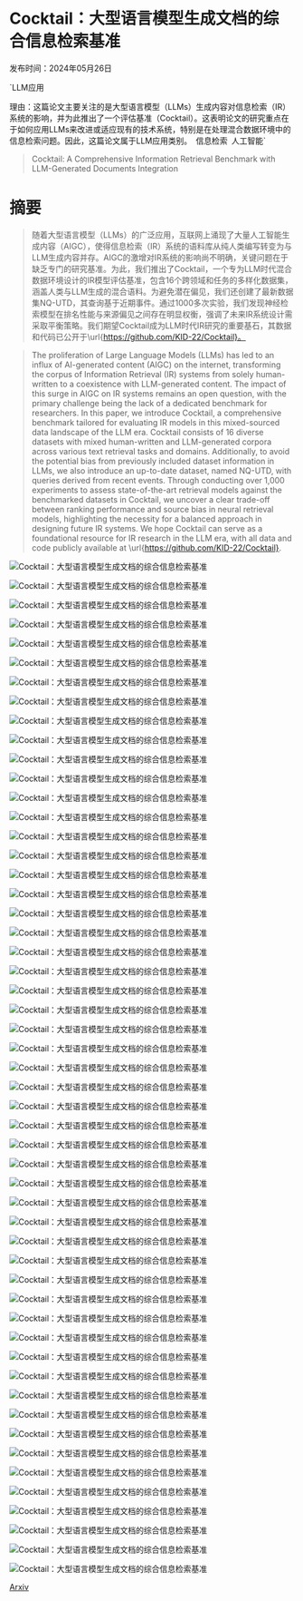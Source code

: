 # Cocktail：大型语言模型生成文档的综合信息检索基准

发布时间：2024年05月26日

`LLM应用

理由：这篇论文主要关注的是大型语言模型（LLMs）生成内容对信息检索（IR）系统的影响，并为此推出了一个评估基准（Cocktail）。这表明论文的研究重点在于如何应用LLMs来改进或适应现有的技术系统，特别是在处理混合数据环境中的信息检索问题。因此，这篇论文属于LLM应用类别。` `信息检索` `人工智能`

> Cocktail: A Comprehensive Information Retrieval Benchmark with LLM-Generated Documents Integration

# 摘要

> 随着大型语言模型（LLMs）的广泛应用，互联网上涌现了大量人工智能生成内容（AIGC），使得信息检索（IR）系统的语料库从纯人类编写转变为与LLM生成内容并存。AIGC的激增对IR系统的影响尚不明确，关键问题在于缺乏专门的研究基准。为此，我们推出了Cocktail，一个专为LLM时代混合数据环境设计的IR模型评估基准，包含16个跨领域和任务的多样化数据集，涵盖人类与LLM生成的混合语料。为避免潜在偏见，我们还创建了最新数据集NQ-UTD，其查询基于近期事件。通过1000多次实验，我们发现神经检索模型在排名性能与来源偏见之间存在明显权衡，强调了未来IR系统设计需采取平衡策略。我们期望Cocktail成为LLM时代IR研究的重要基石，其数据和代码已公开于\url{https://github.com/KID-22/Cocktail}。

> The proliferation of Large Language Models (LLMs) has led to an influx of AI-generated content (AIGC) on the internet, transforming the corpus of Information Retrieval (IR) systems from solely human-written to a coexistence with LLM-generated content. The impact of this surge in AIGC on IR systems remains an open question, with the primary challenge being the lack of a dedicated benchmark for researchers. In this paper, we introduce Cocktail, a comprehensive benchmark tailored for evaluating IR models in this mixed-sourced data landscape of the LLM era. Cocktail consists of 16 diverse datasets with mixed human-written and LLM-generated corpora across various text retrieval tasks and domains. Additionally, to avoid the potential bias from previously included dataset information in LLMs, we also introduce an up-to-date dataset, named NQ-UTD, with queries derived from recent events. Through conducting over 1,000 experiments to assess state-of-the-art retrieval models against the benchmarked datasets in Cocktail, we uncover a clear trade-off between ranking performance and source bias in neural retrieval models, highlighting the necessity for a balanced approach in designing future IR systems. We hope Cocktail can serve as a foundational resource for IR research in the LLM era, with all data and code publicly available at \url{https://github.com/KID-22/Cocktail}.

![Cocktail：大型语言模型生成文档的综合信息检索基准](../../../paper_images/2405.16546/x1.png)

![Cocktail：大型语言模型生成文档的综合信息检索基准](../../../paper_images/2405.16546/x2.png)

![Cocktail：大型语言模型生成文档的综合信息检索基准](../../../paper_images/2405.16546/x3.png)

![Cocktail：大型语言模型生成文档的综合信息检索基准](../../../paper_images/2405.16546/x4.png)

![Cocktail：大型语言模型生成文档的综合信息检索基准](../../../paper_images/2405.16546/x5.png)

![Cocktail：大型语言模型生成文档的综合信息检索基准](../../../paper_images/2405.16546/x6.png)

![Cocktail：大型语言模型生成文档的综合信息检索基准](../../../paper_images/2405.16546/x7.png)

![Cocktail：大型语言模型生成文档的综合信息检索基准](../../../paper_images/2405.16546/x8.png)

![Cocktail：大型语言模型生成文档的综合信息检索基准](../../../paper_images/2405.16546/x9.png)

![Cocktail：大型语言模型生成文档的综合信息检索基准](../../../paper_images/2405.16546/x10.png)

![Cocktail：大型语言模型生成文档的综合信息检索基准](../../../paper_images/2405.16546/x11.png)

![Cocktail：大型语言模型生成文档的综合信息检索基准](../../../paper_images/2405.16546/x12.png)

![Cocktail：大型语言模型生成文档的综合信息检索基准](../../../paper_images/2405.16546/x13.png)

![Cocktail：大型语言模型生成文档的综合信息检索基准](../../../paper_images/2405.16546/x14.png)

![Cocktail：大型语言模型生成文档的综合信息检索基准](../../../paper_images/2405.16546/x15.png)

![Cocktail：大型语言模型生成文档的综合信息检索基准](../../../paper_images/2405.16546/x16.png)

![Cocktail：大型语言模型生成文档的综合信息检索基准](../../../paper_images/2405.16546/x17.png)

![Cocktail：大型语言模型生成文档的综合信息检索基准](../../../paper_images/2405.16546/x18.png)

![Cocktail：大型语言模型生成文档的综合信息检索基准](../../../paper_images/2405.16546/x19.png)

![Cocktail：大型语言模型生成文档的综合信息检索基准](../../../paper_images/2405.16546/x20.png)

![Cocktail：大型语言模型生成文档的综合信息检索基准](../../../paper_images/2405.16546/x21.png)

![Cocktail：大型语言模型生成文档的综合信息检索基准](../../../paper_images/2405.16546/x22.png)

![Cocktail：大型语言模型生成文档的综合信息检索基准](../../../paper_images/2405.16546/x23.png)

![Cocktail：大型语言模型生成文档的综合信息检索基准](../../../paper_images/2405.16546/x24.png)

![Cocktail：大型语言模型生成文档的综合信息检索基准](../../../paper_images/2405.16546/x25.png)

![Cocktail：大型语言模型生成文档的综合信息检索基准](../../../paper_images/2405.16546/x26.png)

![Cocktail：大型语言模型生成文档的综合信息检索基准](../../../paper_images/2405.16546/x27.png)

![Cocktail：大型语言模型生成文档的综合信息检索基准](../../../paper_images/2405.16546/x28.png)

![Cocktail：大型语言模型生成文档的综合信息检索基准](../../../paper_images/2405.16546/x29.png)

![Cocktail：大型语言模型生成文档的综合信息检索基准](../../../paper_images/2405.16546/x30.png)

![Cocktail：大型语言模型生成文档的综合信息检索基准](../../../paper_images/2405.16546/x31.png)

![Cocktail：大型语言模型生成文档的综合信息检索基准](../../../paper_images/2405.16546/x32.png)

![Cocktail：大型语言模型生成文档的综合信息检索基准](../../../paper_images/2405.16546/x33.png)

![Cocktail：大型语言模型生成文档的综合信息检索基准](../../../paper_images/2405.16546/x34.png)

![Cocktail：大型语言模型生成文档的综合信息检索基准](../../../paper_images/2405.16546/x35.png)

![Cocktail：大型语言模型生成文档的综合信息检索基准](../../../paper_images/2405.16546/x36.png)

![Cocktail：大型语言模型生成文档的综合信息检索基准](../../../paper_images/2405.16546/x37.png)

![Cocktail：大型语言模型生成文档的综合信息检索基准](../../../paper_images/2405.16546/x38.png)

![Cocktail：大型语言模型生成文档的综合信息检索基准](../../../paper_images/2405.16546/x39.png)

![Cocktail：大型语言模型生成文档的综合信息检索基准](../../../paper_images/2405.16546/x40.png)

![Cocktail：大型语言模型生成文档的综合信息检索基准](../../../paper_images/2405.16546/x41.png)

![Cocktail：大型语言模型生成文档的综合信息检索基准](../../../paper_images/2405.16546/x42.png)

![Cocktail：大型语言模型生成文档的综合信息检索基准](../../../paper_images/2405.16546/x43.png)

![Cocktail：大型语言模型生成文档的综合信息检索基准](../../../paper_images/2405.16546/x44.png)

![Cocktail：大型语言模型生成文档的综合信息检索基准](../../../paper_images/2405.16546/x45.png)

![Cocktail：大型语言模型生成文档的综合信息检索基准](../../../paper_images/2405.16546/x46.png)

![Cocktail：大型语言模型生成文档的综合信息检索基准](../../../paper_images/2405.16546/x47.png)

![Cocktail：大型语言模型生成文档的综合信息检索基准](../../../paper_images/2405.16546/x48.png)

![Cocktail：大型语言模型生成文档的综合信息检索基准](../../../paper_images/2405.16546/x49.png)

![Cocktail：大型语言模型生成文档的综合信息检索基准](../../../paper_images/2405.16546/x50.png)

![Cocktail：大型语言模型生成文档的综合信息检索基准](../../../paper_images/2405.16546/x51.png)

![Cocktail：大型语言模型生成文档的综合信息检索基准](../../../paper_images/2405.16546/x52.png)

![Cocktail：大型语言模型生成文档的综合信息检索基准](../../../paper_images/2405.16546/x53.png)

[Arxiv](https://arxiv.org/abs/2405.16546)